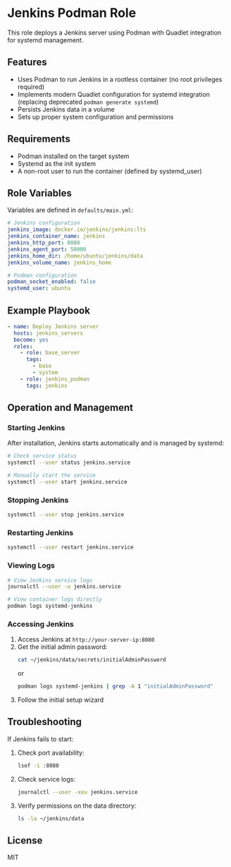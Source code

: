 # Jenkins Podman Role

This role deploys a Jenkins server using Podman with Quadlet integration for systemd management.

## Features

- Uses Podman to run Jenkins in a rootless container (no root privileges required)
- Implements modern Quadlet configuration for systemd integration (replacing deprecated `podman generate systemd`)
- Persists Jenkins data in a volume
- Sets up proper system configuration and permissions

## Requirements

- Podman installed on the target system
- Systemd as the init system
- A non-root user to run the container (defined by systemd_user)

## Role Variables

Variables are defined in `defaults/main.yml`:

```yaml
# Jenkins configuration
jenkins_image: docker.io/jenkins/jenkins:lts
jenkins_container_name: jenkins
jenkins_http_port: 8080
jenkins_agent_port: 50000
jenkins_home_dir: /home/ubuntu/jenkins/data
jenkins_volume_name: jenkins_home

# Podman configuration
podman_socket_enabled: false
systemd_user: ubuntu
```

## Example Playbook

```yaml
- name: Deploy Jenkins server
  hosts: jenkins_servers
  become: yes
  roles:
    - role: base_server
      tags: 
        - base
        - system
    - role: jenkins_podman
      tags: jenkins
```

## Operation and Management

### Starting Jenkins
After installation, Jenkins starts automatically and is managed by systemd:

```bash
# Check service status
systemctl --user status jenkins.service

# Manually start the service
systemctl --user start jenkins.service
```

### Stopping Jenkins
```bash
systemctl --user stop jenkins.service
```

### Restarting Jenkins
```bash
systemctl --user restart jenkins.service
```

### Viewing Logs
```bash
# View Jenkins service logs
journalctl --user -u jenkins.service

# View container logs directly
podman logs systemd-jenkins
```

### Accessing Jenkins

1. Access Jenkins at `http://your-server-ip:8080`
2. Get the initial admin password:
   ```bash
   cat ~/jenkins/data/secrets/initialAdminPassword
   ```
   or
   ```bash
   podman logs systemd-jenkins | grep -A 1 "initialAdminPassword"
   ```
3. Follow the initial setup wizard

## Troubleshooting

If Jenkins fails to start:

1. Check port availability:
   ```bash
   lsof -i :8080
   ```

2. Check service logs:
   ```bash
   journalctl --user -xeu jenkins.service
   ```

3. Verify permissions on the data directory:
   ```bash
   ls -la ~/jenkins/data
   ```

## License

MIT 